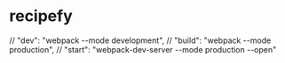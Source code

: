 # recipefy


// "dev": "webpack --mode development",
// "build": "webpack --mode production",
// "start": "webpack-dev-server --mode production --open"